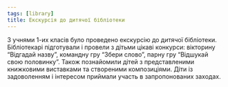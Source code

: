 ```yaml
---
tags: [library]
title: Екскурсія до дитячої бібліотеки
---
```


З учнями 1-их класів було проведено екскурсію до дитячої бібліотеки. Бібліотекарі підготували і провели з дітьми цікаві конкурси: вікторину “Відгадай назву”, командну гру “Збери слово”, парну гру “Відшукай свою половинку”. Також познайомили дітей з представленими книжковими виставками та створеними композиціями. Діти із задоволенням і інтересом приймали участь в запропонованих заходах.

<slideshow id="72157651315828646"></slideshow>
